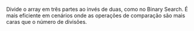 Divide o array em três partes ao invés de duas, como no Binary Search.
É mais eficiente em cenários onde as operações de comparação são mais caras que o número de divisões.
